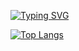 [![Typing SVG](https://readme-typing-svg.demolab.com/?lines=小斌同学祝您身体健康，万事如意)](https://git.io/typing-svg)

[![Top Langs](https://github-readme-stats.vercel.app/api/top-langs/?username=dartagnanli&layout=compact)](https://github.com/dartagnanli/github-readme-stats)
